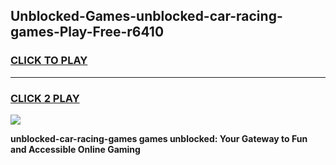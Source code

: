 
## Unblocked-Games-unblocked-car-racing-games-Play-Free-r6410
<h3>
<a href="https://premium76.site?title=unblocked-car-racing-games&ref=17A">CLICK TO PLAY</a></h3>
<hr>

<h3>
<a href="https://premium76.site?title=unblocked-car-racing-games&ref=17A">CLICK 2 PLAY</a>
  
</h3>

<a href="https://premium76.site?title=unblocked-car-racing-games&ref=17A"><img src="https://clearcache.store/games.png"></a>


**unblocked-car-racing-games games unblocked: Your Gateway to Fun and Accessible Online Gaming**
